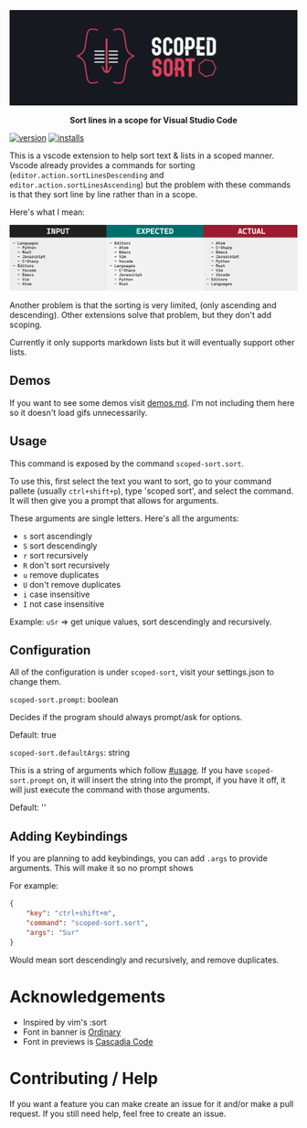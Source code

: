 <p align="center">
    <img src="assets/banner.png" alt="banner: scoped sort" />
</p>

<p align="center"><b>Sort lines in a scope for Visual Studio Code</b></p>

[![version](https://vsmarketplacebadge.apphb.com/version/karizma.scoped-sort.svg)](https://marketplace.visualstudio.com/items?itemName=karizma.scoped-sort)
[![installs](https://vsmarketplacebadge.apphb.com/installs-short/karizma.scoped-sort.svg)](https://marketplace.visualstudio.com/items?itemName=karizma.scoped-sort)

This is a vscode extension to help sort text & lists in a scoped manner. Vscode
already provides a commands for sorting (`editor.action.sortLinesDescending` and
`editor.action.sortLinesAscending`) but the problem with these commands is that
they sort line by line rather than in a scope.

Here's what I mean:

![the problem with vscode's implementation](assets/non-scope-problem.png)

Another problem is that the sorting is very limited, (only ascending and descending). Other extensions solve that problem,
but they don't add scoping.

Currently it only supports markdown lists but it will eventually support other lists.

## Demos

If you want to see some demos visit [demos.md](demos.md). I'm not including them
here so it doesn't load gifs unnecessarily.

## Usage

This command is exposed by the command `scoped-sort.sort`.

To use this, first select the text you want to sort, go to your command pallete
(usually `ctrl+shift+p`), type 'scoped sort', and select the command. It will
then give you a prompt that allows for arguments.

These arguments are single letters. Here's all the arguments:

<!-- prettier-ignore -->
- `s` sort ascendingly
- `S` sort descendingly
- `r` sort recursively
- `R` don't sort recursively
- `u` remove duplicates
- `U` don't remove duplicates
- `i` case insensitive
- `I` not case insensitive

Example: `uSr` => get unique values, sort descendingly and recursively.

## Configuration

All of the configuration is under `scoped-sort`, visit your settings.json to change them.

`scoped-sort.prompt`: boolean

Decides if the program should always prompt/ask for options.

Default: true

`scoped-sort.defaultArgs`: string

This is a string of arguments which follow [#usage](#usage). If you have
`scoped-sort.prompt` on, it will insert the string into the prompt, if you have
it off, it will just execute the command with those arguments.

Default: ''

## Adding Keybindings

If you are planning to add keybindings, you can add `.args` to provide arguments. This will make it so no prompt shows

For example:

```json
{
    "key": "ctrl+shift+m",
    "command": "scoped-sort.sort",
    "args": "Sur"
}
```

Would mean sort descendingly and recursively, and remove duplicates.

# Acknowledgements

<!-- prettier-ignore -->
- Inspired by vim's :sort
- Font in banner is [Ordinary](https://www.dafont.com/ordinary.font)
- Font in previews is [Cascadia Code](https://github.com/microsoft/cascadia-code)

# Contributing / Help

If you want a feature you can make create an issue for it and/or make a pull
request. If you still need help, feel free to create an issue.
